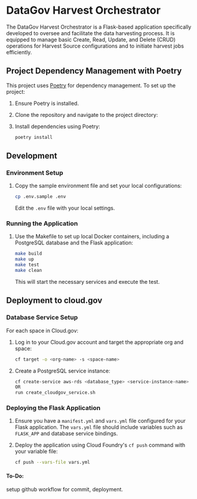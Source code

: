 
# DataGov Harvest Orchestrator

The DataGov Harvest Orchestrator is a Flask-based application specifically developed to oversee and facilitate the data harvesting process. It is equipped to manage basic Create, Read, Update, and Delete (CRUD) operations for Harvest Source configurations and to initiate harvest jobs efficiently.

## Project Dependency Management with Poetry

This project uses [Poetry](https://python-poetry.org/) for dependency management. To set up the project:

1. Ensure Poetry is installed.

2. Clone the repository and navigate to the project directory:

3. Install dependencies using Poetry:

   ```bash
   poetry install
   ```

## Development

### Environment Setup

1. Copy the sample environment file and set your local configurations:

   ```bash
   cp .env.sample .env
   ```

   Edit the `.env` file with your local settings.

### Running the Application

1. Use the Makefile to set up local Docker containers, including a PostgreSQL database and the Flask application:

   ```bash
   make build 
   make up
   make test
   make clean
   ```

   This will start the necessary services and execute the test.

## Deployment to cloud.gov

### Database Service Setup

For each space in Cloud.gov:

1. Log in to your Cloud.gov account and target the appropriate org and space:

   ```bash
   cf target -o <org-name> -s <space-name>
   ```

2. Create a PostgreSQL service instance:

   ```bash
   cf create-service aws-rds <database_type> <service-instance-name>
   OR 
   run create_cloudgov_service.sh
   ```

### Deploying the Flask Application

1. Ensure you have a `manifest.yml` and `vars.yml` file configured for your Flask application. The `vars.yml` file should include variables such as `FLASK_APP` and database service bindings.

2. Deploy the application using Cloud Foundry's `cf push` command with your variable file:

   ```bash
   cf push --vars-file vars.yml
   ```

#### To-Do: 
setup github workflow for commit, deployment. 
